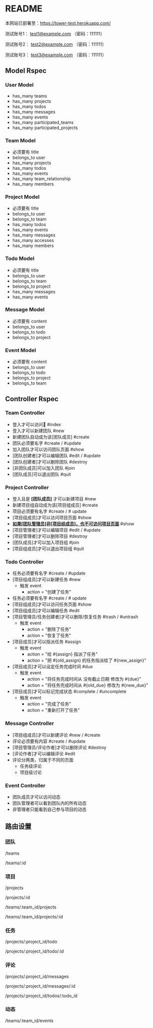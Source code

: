 # README

本网站已部署至：https://tower-test.herokuapp.com/

测试账号1： test1@example.com （密码：111111）

测试账号2： test2@example.com （密码：111111）

测试账号3： test3@example.com （密码：111111）

## Model Rspec

### User Model

- has_many teams
- has_many projects
- has_many todos
- has_many messages
- has_many events
- has_many participated_teams
- has_many participated_projects

### Team Model

- 必须要有 title
- belongs_to user
- has_many projects
- has_many todos
- has_many events
- has_many team_relationship
- has_many members

### Project Model 

- 必须要有 title
- belongs_to user
- belongs_to team
- has_many todos
- has_many events
- has_many messages
- has_many accesses
- has_many members

### Todo Model

- 必须要有 title
- belongs_to user
- belongs_to team
- belongs_to project
- has_many messages
- has_many events

### Message Model 

- 必须要有 content
- belongs_to user
- belongs_to todo
- belongs_to project

### Event Model 

- 必须要有 content
- belongs_to user
- belongs_to todo
- belongs_to project
- belongs_to team

## Controller Rspec

### Team Controller

- 登入才可以访问 #index
- 登入才可以新建团队 #new
- 新建团队自动成为该[团队成员] #create
- 团队必须要名字 #create / #update
- 加入团队才可以访问团队页面 #show
- [团队创建者]才可以编辑团队 #edit / #update
- [团队创建者]才可以删除团队 #destroy
- [非团队成员]可以加入团队 #join
- [团队成员]可以退出团队 #quit

### Project Controller

- 登入且是 **[团队成员]** 才可以新建项目 #new
- 新建项目组自动成为该[项目组成员] #create
- 项目必须要有名字 #create / # update
- [项目组成员]才可以访问项目页面 #show
- **<u>如果[团队管理员]非[项目组成员]，也不可访问项目页面</u>** #show
- [项目管理者]才可以编辑项目 #edit / #update
- [项目管理者]才可以删除项目 #destroy
- [团队成员]才可以加入项目组 #join
- [项目组成员]才可以退出项目组 #quit

### Todo Controller

- 任务必须要有名字 #create / #update
- [项目组成员]才可以新建任务 #new
  - 触发 event
    - action = "创建了任务"
- 任务必须要有名字 #create / # update
- [项目组成员]才可以访问任务页面 #show
- [项目组成员]才可以编辑任务 #edit
- [项目管理员/任务创建者]才可以删除/恢复任务 #trash / #untrash
  - 触发 event
    - action = "删除了任务"
    - action = "恢复了任务"
- [项目成员]才可以指派任务 #assign
  - 触发 event
    - action = "给 #{assign} 指派了任务"
    - action = "把 #{old_assign} 的任务指派给了 #{new_assign}"
- [项目成员]才可以设定任务完成时间 #due
  - 触发 event
    - action = "将任务完成时间从 没有截止日期 修改为 #{due}"
    - action = "将任务完成时间从 #{old_due} 修改为 #{new_due}"
- [项目成员]才可以标记完成状态 #complete / #uncomplete
  - 触发 event
    - action = "完成了任务"
    - action = "重新打开了任务"

### Message Controller

- [项目组成员]才可以新建评论 #new / #create
- 评论必须要有内容 #create / #update
- [项目管理员/评论作者]才可以删除评论 #destroy
- [评论作者]才可以编辑评论 #edit
- 评论分两类，归属于不同的页面
  - 任务级评论
  - 项目级讨论

### Event Controller

- 团队成员才可以访问动态
- 团队管理者可以看到团队内的所有动态
- 非管理者只能看到自己参与项目的动态

## 路由设置

### 团队

/teams

/teams/:id

### 项目

/projects

/projects/:id

/teams/:team_id/projects

/teams/:team_id/projects/:id

### 任务

/projects/:project_id/todo

/projects/:project_id/todo/:id

### 评论

/projects/:project_id/messages

/projects/:project_id/messages/:id

/projects/:project_id/todos/:todo_id

### 动态

/teams/:team_id/events
